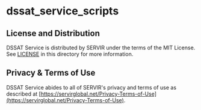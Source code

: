 # dssat_service_scripts

## License and Distribution

DSSAT Service is distributed by SERVIR under the terms of the MIT License. See
[LICENSE](https://github.com/SERVIR/SAMS/blob/master/LICENSE) in this directory for more information.

## Privacy & Terms of Use

DSSAT Service abides to all of SERVIR's privacy and terms of use as described
at [https://servirglobal.net/Privacy-Terms-of-Use](https://servirglobal.net/Privacy-Terms-of-Use).